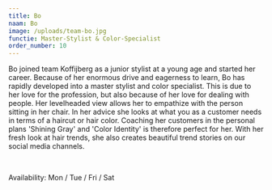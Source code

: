 ```yaml
---
title: Bo
naam: Bo
image: /uploads/team-bo.jpg
functie: Master-Stylist & Color-Specialist
order_number: 10
---
```


Bo joined team Koffijberg as a junior stylist at a young age and started her career. Because of her enormous drive and eagerness to learn, Bo has rapidly developed into a master stylist and color specialist. This is due to her love for the profession, but also because of her love for dealing with people. Her levelheaded view allows her to empathize with the person sitting in her chair. In her advice she looks at what you as a customer needs in terms of a haircut or hair color. Coaching her customers in the personal plans 'Shining Gray' and 'Color Identity' is therefore perfect for her. With her fresh look at hair trends, she also creates beautiful trend stories on our social media channels.

&nbsp;

Availability: Mon / Tue / Fri / Sat